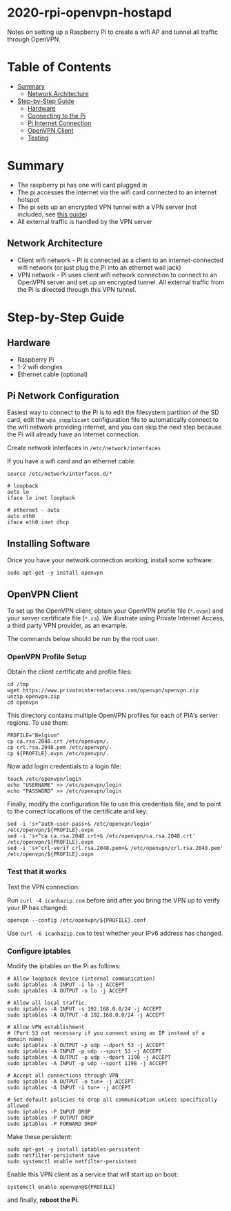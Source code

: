# 2020-rpi-openvpn-hostapd

Notes on setting up a Raspberry Pi to create a wifi AP and tunnel all traffic through OpenVPN.

# Table of Contents

* [Summary](#summary)
    * [Network Architecture](#network-architecture)
* [Step\-by\-Step Guide](#step-by-step-guide)
    * [Hardware](#hardware)
    * [Connecting to the Pi](#connecting-to-the-pi)
    * [Pi Internet Connection](#pi-internet-connection)
    * [OpenVPN Client](#openvpn-client)
    * [Testing](#testing)

# Summary

* The raspberry pi has one wifi card plugged in
* The pi accesses the internet via the wifi card connected to an internet hotspot
* The pi sets up an encrypted VPN tunnel with a VPN server (not included, see [this guide](https://github.com/charlesreid1/2020-openvpn-mfa-google-auth))
* All external traffic is handled by the VPN server

## Network Architecture

* Client wifi network - Pi is connected as a client to an internet-connected wifi
  network (or just plug the Pi into an ethernet wall jack)
* VPN network - Pi uses client wifi network connection to connect to an OpenVPN server
  and set up an encrypted tunnel. All external traffic from the Pi is directed through
  this VPN tunnel.

# Step-by-Step Guide

## Hardware

* Raspberry Pi
* 1-2 wifi dongles
* Ethernet cable (optional)

## Pi Network Configuration

Easiest way to connect to the Pi is to edit the filesystem partition of the SD card, edit the `wpa_supplicant`
configuration file to automatically connect to the wifi network providing internet, and you can skip the next step
because the Pi will already have an internet connection.

Create network interfaces in `/etc/network/interfaces`

If you have a wifi card and an ethernet cable:

```
source /etc/network/interfaces.d/*

# loopback
auto lo
iface lo inet loopback

# ethernet - auto
auto eth0
iface eth0 inet dhcp
```

## Installing Software

Once you have your network connection working,
install some software:

```
sudo apt-get -y install openvpn
```

## OpenVPN Client

To set up the OpenVPN client, obtain your OpenVPN profile file (`*.ovpn`) and your server certificate
file (`*.ca`). We illustrate using Private Internet Access, a third party VPN provider, as an example.

The commands below should be run by the root user.

### OpenVPN Profile Setup

Obtain the client certificate and profile files:

```
cd /tmp
wget https://www.privateinternetaccess.com/openvpn/openvpn.zip
unzip openvpn.zip
cd openvpn
```

This directory contains multiple OpenVPN profiles for each of PIA's server regions. To use them:

```
PROFILE="Belgium"
cp ca.rsa.2048.crt /etc/openvpn/.
cp crl.rsa.2048.pem /etc/openvpn/.
cp ${PROFILE}.ovpn /etc/openvpn/.
```

Now add login credentials to a login file:

```
touch /etc/openvpn/login
echo "USERNAME" >> /etc/openvpn/login
echo "PASSWORD" >> /etc/openvpn/login
```

Finally, modify the configuration file to use this credentials file, and to point to the correct
locations of the certificate and key:

```
sed -i 's+^auth-user-pass+& /etc/openvpn/login' /etc/openvpn/${PROFILE}.ovpn
sed -i 's+^ca ca.rsa.2048.crt+& /etc/openvpn/ca.rsa.2048.crt' /etc/openvpn/${PROFILE}.ovpn
sed -i 's+^crl-verif crl.rsa.2048.pem+& /etc/openvpn/crl.rsa.2048.pem' /etc/openvpn/${PROFILE}.ovpn
```

### Test that it works

Test the VPN connection:

Run `curl -4 icanhazip.com` before and after you bring the VPN up to verify your IP has changed:

```
openvpn --config /etc/openvpn/${PROFILE}.conf
```

Use `curl -6 icanhazip.com` to test whether your IPv6 address has changed.

### Configure iptables

Modify the iptables on the Pi as follows:

```
# Allow loopback device (internal communication)
sudo iptables -A INPUT -i lo -j ACCEPT
sudo iptables -A OUTPUT -o lo -j ACCEPT

# Allow all local traffic.
sudo iptables -A INPUT -s 192.168.0.0/24 -j ACCEPT
sudo iptables -A OUTPUT -d 192.168.0.0/24 -j ACCEPT

# Allow VPN establishment
# (Port 53 not necessary if you connect using an IP instead of a domain name)
sudo iptables -A OUTPUT -p udp --dport 53 -j ACCEPT
sudo iptables -A INPUT -p udp --sport 53 -j ACCEPT
sudo iptables -A OUTPUT -p udp --dport 1198 -j ACCEPT
sudo iptables -A INPUT -p udp --sport 1198 -j ACCEPT

# Accept all connections through VPN
sudo iptables -A OUTPUT -o tun+ -j ACCEPT
sudo iptables -A INPUT -i tun+ -j ACCEPT

# Set default policies to drop all communication unless specifically allowed
sudo iptables -P INPUT DROP
sudo iptables -P OUTPUT DROP
sudo iptables -P FORWARD DROP
```

Make these persistent:

```
sudo apt-get -y install iptables-persistent
sudo netfilter-persistent save
sudo systemctl enable netfilter-persistent
```

Enable this VPN client as a service that will start up on boot:

```
systemctl enable openvpn@${PROFILE}
```

and finally, **reboot the Pi**.

